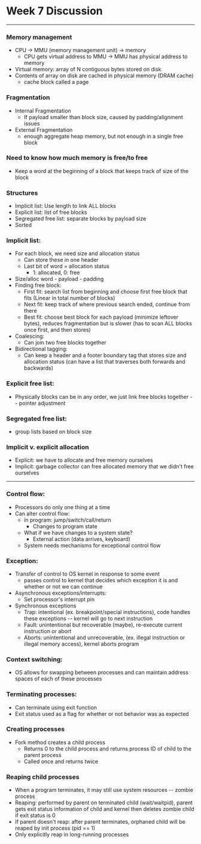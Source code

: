 # Week 7 Discussion
---
### Memory management
- CPU -> MMU (memory management unit) -> memory
  - CPU gets virtual address to MMU -> MMU has physical address to memory
- Virtual memory: array of N contiguous bytes stored on disk
- Contents of array on disk are cached in physical memory (DRAM cache)
  - cache block called a page

### Fragmentation
- Internal Fragmentation
  - If payload smaller than block size, caused by padding/alignment issues
- External Fragmentation
  - enough aggregate heap memory, but not enough in a single free block

### Need to know how much memory is free/to free
- Keep a word at the beginning of a block that keeps track of size of the block

### Structures
- Implicit list: Use length to link ALL blocks
- Explicit list: list of free blocks
- Segregated free list: separate blocks by payload size
- Sorted

### Implicit list:
- For each block, we need size and allocation status
  - Can store these in one header
  - Last bit of word = allocation status
     - 1: allocated, 0: free
- Size/alloc word - payload - padding
- Finding free block:
  - First fit: search list from beginning and choose first free block that fits (Linear in total number of blocks)
  - Next fit: keep track of where previous search ended, continue from there
  - Best fit: choose best block for each payload (minimize leftover bytes), reduces fragmentation but is slower (has to scan ALL blocks once first, and then stores)
- Coalescing:
  - Can join two free blocks together
- Bidirectional tagging:
  - Can keep a header and a footer boundary tag that stores size and allocation status (can have a list that traverses both forwards and backwards)

### Explicit free list:
- Physically blocks can be in any order, we just link free blocks together -- pointer adjustment

### Segregated free list:
- group lists based on block size

### Implicit v. explicit allocation
- Explicit: we have to allocate and free memory ourselves
- Implicit: garbage collector can free allocated memory that we didn't free ourselves
---
### Control flow:
- Processors do only one thing at a time
- Can alter control flow:
  - in program: jump/switch/call/return
    - Changes to program state
  - What if we have changes to a system state?
    - External action (data arrives, keyboard)
  - System needs mechanisms for exceptional control flow

### Exception:
- Transfer of control to OS kernel in response to some event
  - passes control to kernel that decides which exception it is and whether or not we can continue
- Asynchronous exceptions/interrupts:
  - Set processor's interrupt pin
- Synchronous exceptions
  - Trap: intentional (ex. breakpoint/special instructions), code handles these exceptions -- kernel will go to next instruction
  - Fault: unintentional but recoverable (maybe), re-execute current instruction or abort
  - Aborts: unintentional and unrecoverable, (ex. illegal instruction or illegal memory access), kernel aborts program

### Context switching:
- OS allows for swapping between processes and can maintain address spaces of each of these processes

### Terminating processes:
- Can terminate using exit function
- Exit status used as a flag for whether or not behavior was as expected

### Creating processes
- Fork method creates a child process
  - Returns 0 to the child process and returns process ID of child to the parent process
  - Called once and returns twice

### Reaping child processes
- When a program terminates, it may still use system resources -- zombie process
- Reaping: performed by parent on terminated child (wait/waitpid), parent gets exit status information of child and kernel then deletes zombie child if exit status is 0
- If parent doesn't reap: after parent terminates, orphaned child will be reaped by init process (pid == 1)
- Only explicitly reap in long-running processes
